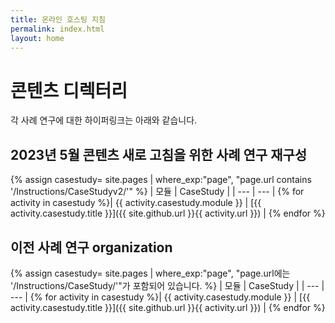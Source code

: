```yaml
---
title: 온라인 호스팅 지침
permalink: index.html
layout: home
---
```


# 콘텐츠 디렉터리

각 사례 연구에 대한 하이퍼링크는 아래와 같습니다.


## 2023년 5월 콘텐츠 새로 고침을 위한 사례 연구 재구성

{% assign casestudy= site.pages | where_exp:"page", "page.url contains '/Instructions/CaseStudyv2/'" %}
| 모듈 | CaseStudy |
| --- | --- | 
{% for activity in casestudy  %}| {{ activity.casestudy.module }} | [{{ activity.casestudy.title }}]({{ site.github.url }}{{ activity.url }}) |
{% endfor %}


## 이전 사례 연구 organization

{% assign casestudy= site.pages | where_exp:"page", "page.url에는 '/Instructions/CaseStudy/'"가 포함되어 있습니다. %}
| 모듈 | CaseStudy |
| --- | --- | 
{% for activity in casestudy  %}| {{ activity.casestudy.module }} | [{{ activity.casestudy.title }}]({{ site.github.url }}{{ activity.url }}) |
{% endfor %}